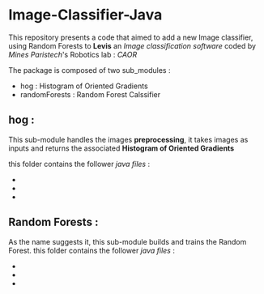 # Image-Classifier-Java

This repository presents a code that aimed to add a new Image classifier, using Random Forests to **Levis** an *Image classification software* coded by *Mines Paristech*'s Robotics lab : *CAOR*

The package is composed of two sub_modules : 
* hog : Histogram of Oriented Gradients
* randomForests : Random Forest Calssifier 

## hog :

This sub-module handles the images **preprocessing**, it takes images as inputs and returns the associated **Histogram of Oriented Gradients**

this folder contains the follower *java files* : 

*  
*  
* 


## Random Forests : 

As the name suggests it, this sub-module builds and trains the Random Forest. 
this folder contains the follower *java files* : 

* 
* 
*